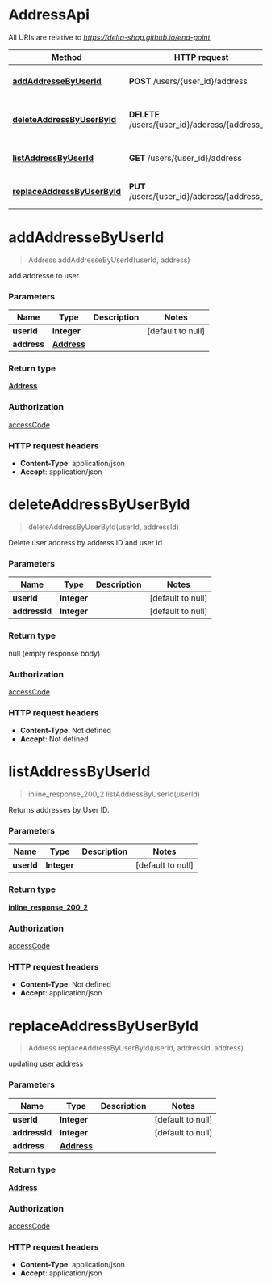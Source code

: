 # AddressApi

All URIs are relative to *https://delta-shop.github.io/end-point*

Method | HTTP request | Description
------------- | ------------- | -------------
[**addAddresseByUserId**](AddressApi.md#addAddresseByUserId) | **POST** /users/{user_id}/address | add addresse to user.
[**deleteAddressByUserById**](AddressApi.md#deleteAddressByUserById) | **DELETE** /users/{user_id}/address/{address_id} | Delete user address by address ID and user id
[**listAddressByUserId**](AddressApi.md#listAddressByUserId) | **GET** /users/{user_id}/address | Returns addresses by User ID.
[**replaceAddressByUserById**](AddressApi.md#replaceAddressByUserById) | **PUT** /users/{user_id}/address/{address_id} | updating user address


<a name="addAddresseByUserId"></a>
# **addAddresseByUserId**
> Address addAddresseByUserId(userId, address)

add addresse to user.

### Parameters

Name | Type | Description  | Notes
------------- | ------------- | ------------- | -------------
 **userId** | **Integer**|  | [default to null]
 **address** | [**Address**](../\Models/Address.md)|  |

### Return type

[**Address**](../\Models/Address.md)

### Authorization

[accessCode](../README.md#accessCode)

### HTTP request headers

- **Content-Type**: application/json
- **Accept**: application/json

<a name="deleteAddressByUserById"></a>
# **deleteAddressByUserById**
> deleteAddressByUserById(userId, addressId)

Delete user address by address ID and user id

### Parameters

Name | Type | Description  | Notes
------------- | ------------- | ------------- | -------------
 **userId** | **Integer**|  | [default to null]
 **addressId** | **Integer**|  | [default to null]

### Return type

null (empty response body)

### Authorization

[accessCode](../README.md#accessCode)

### HTTP request headers

- **Content-Type**: Not defined
- **Accept**: Not defined

<a name="listAddressByUserId"></a>
# **listAddressByUserId**
> inline_response_200_2 listAddressByUserId(userId)

Returns addresses by User ID.

### Parameters

Name | Type | Description  | Notes
------------- | ------------- | ------------- | -------------
 **userId** | **Integer**|  | [default to null]

### Return type

[**inline_response_200_2**](../\Models/inline_response_200_2.md)

### Authorization

[accessCode](../README.md#accessCode)

### HTTP request headers

- **Content-Type**: Not defined
- **Accept**: application/json

<a name="replaceAddressByUserById"></a>
# **replaceAddressByUserById**
> Address replaceAddressByUserById(userId, addressId, address)

updating user address

### Parameters

Name | Type | Description  | Notes
------------- | ------------- | ------------- | -------------
 **userId** | **Integer**|  | [default to null]
 **addressId** | **Integer**|  | [default to null]
 **address** | [**Address**](../\Models/Address.md)|  |

### Return type

[**Address**](../\Models/Address.md)

### Authorization

[accessCode](../README.md#accessCode)

### HTTP request headers

- **Content-Type**: application/json
- **Accept**: application/json

